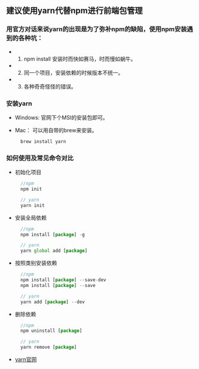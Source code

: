 <!--
 * @Author: hjy
 * @Date: 2020-11-09 20:36:01
 * @LastEditTime: 2020-11-16 09:25:33
 * @LastEditors: hjy
 * @Description: 
 * @FilePath: /yuNote/_posts/2020-11-13-yarn.md
-->
## 建议使用yarn代替npm进行前端包管理

### 用官方对话来说yarn的出现是为了弥补npm的缺陷，使用npm安装遇到的各种坑：

* 1. npm install 安装时而快如赛马，时而慢如蜗牛。

* 2. 同一个项目，安装依赖的时候版本不统一。

* 3. 各种奇奇怪怪的错误。

### 安装yarn

* Windows: 官网下个MSI的安装包即可。

* Mac： 可以用自带的brew来安装。

  ```javascript
    brew install yarn
  ```
### 如何使用及常见命令对比

* 初始化项目

  ```javascript
    //npm
    npm init

    // yarn
    yarn init
  ```
* 安装全局依赖

  ```javascript
    //npm
    npm install [package] -g

    // yarn
    yarn global add [package]
  ```
* 按照类别安装依赖

  ```javascript
    //npm
    npm install [package] --save-dev
    npm install [package] --save

    // yarn
    yarn add [package] --dev
  ```
* 删除依赖

  ```javascript
    //npm
    npm uninstall [package]

    // yarn
    yarn remove [package]
  ```
* [yarn官网](https://classic.yarnpkg.com/zh-Hans/)

